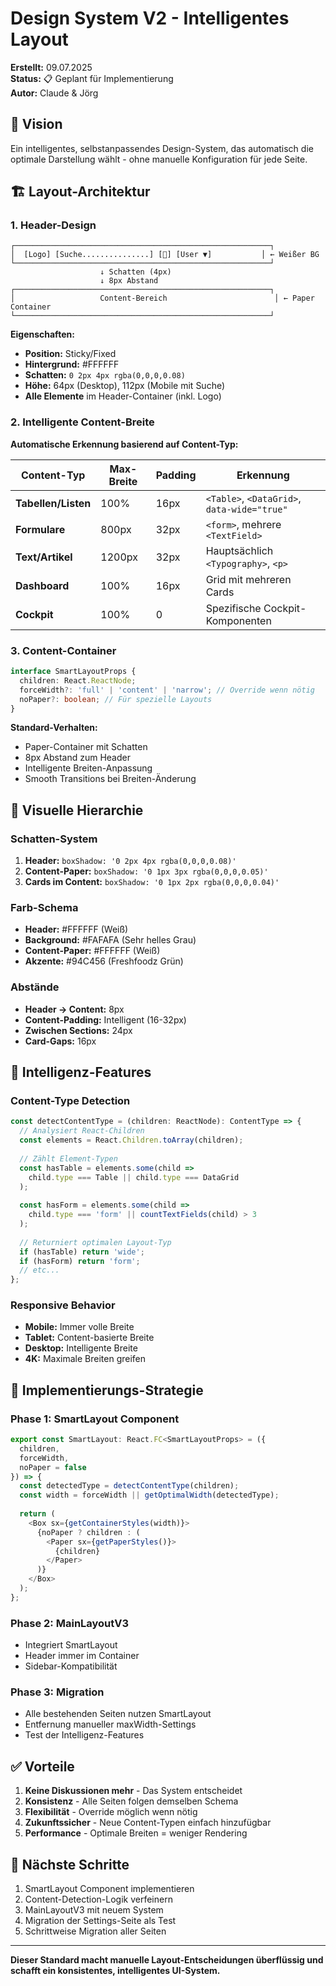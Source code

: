 # Design System V2 - Intelligentes Layout

**Erstellt:** 09.07.2025  
**Status:** 📋 Geplant für Implementierung  
**Autor:** Claude & Jörg  

## 🎯 Vision

Ein intelligentes, selbstanpassendes Design-System, das automatisch die optimale Darstellung wählt - ohne manuelle Konfiguration für jede Seite.

## 🏗️ Layout-Architektur

### 1. Header-Design
```
┌─────────────────────────────────────────────────────────┐
│  [Logo] [Suche...............] [🔔] [User ▼]           │ ← Weißer BG
└─────────────────────────────────────────────────────────┘
                    ↓ Schatten (4px)
                    ↓ 8px Abstand
┌─────────────────────────────────────────────────────────┐
│                   Content-Bereich                        │ ← Paper Container
└─────────────────────────────────────────────────────────┘
```

**Eigenschaften:**
- **Position:** Sticky/Fixed
- **Hintergrund:** #FFFFFF
- **Schatten:** `0 2px 4px rgba(0,0,0,0.08)`
- **Höhe:** 64px (Desktop), 112px (Mobile mit Suche)
- **Alle Elemente** im Header-Container (inkl. Logo)

### 2. Intelligente Content-Breite

**Automatische Erkennung basierend auf Content-Typ:**

| Content-Typ | Max-Breite | Padding | Erkennung |
|------------|------------|---------|-----------|
| **Tabellen/Listen** | 100% | 16px | `<Table>`, `<DataGrid>`, `data-wide="true"` |
| **Formulare** | 800px | 32px | `<form>`, mehrere `<TextField>` |
| **Text/Artikel** | 1200px | 32px | Hauptsächlich `<Typography>`, `<p>` |
| **Dashboard** | 100% | 16px | Grid mit mehreren Cards |
| **Cockpit** | 100% | 0 | Spezifische Cockpit-Komponenten |

### 3. Content-Container

```typescript
interface SmartLayoutProps {
  children: React.ReactNode;
  forceWidth?: 'full' | 'content' | 'narrow'; // Override wenn nötig
  noPaper?: boolean; // Für spezielle Layouts
}
```

**Standard-Verhalten:**
- Paper-Container mit Schatten
- 8px Abstand zum Header
- Intelligente Breiten-Anpassung
- Smooth Transitions bei Breiten-Änderung

## 🎨 Visuelle Hierarchie

### Schatten-System
1. **Header:** `boxShadow: '0 2px 4px rgba(0,0,0,0.08)'`
2. **Content-Paper:** `boxShadow: '0 1px 3px rgba(0,0,0,0.05)'`
3. **Cards im Content:** `boxShadow: '0 1px 2px rgba(0,0,0,0.04)'`

### Farb-Schema
- **Header:** #FFFFFF (Weiß)
- **Background:** #FAFAFA (Sehr helles Grau)
- **Content-Paper:** #FFFFFF (Weiß)
- **Akzente:** #94C456 (Freshfoodz Grün)

### Abstände
- **Header → Content:** 8px
- **Content-Padding:** Intelligent (16-32px)
- **Zwischen Sections:** 24px
- **Card-Gaps:** 16px

## 🧠 Intelligenz-Features

### Content-Type Detection
```typescript
const detectContentType = (children: ReactNode): ContentType => {
  // Analysiert React-Children
  const elements = React.Children.toArray(children);
  
  // Zählt Element-Typen
  const hasTable = elements.some(child => 
    child.type === Table || child.type === DataGrid
  );
  
  const hasForm = elements.some(child => 
    child.type === 'form' || countTextFields(child) > 3
  );
  
  // Returniert optimalen Layout-Typ
  if (hasTable) return 'wide';
  if (hasForm) return 'form';
  // etc...
};
```

### Responsive Behavior
- **Mobile:** Immer volle Breite
- **Tablet:** Content-basierte Breite
- **Desktop:** Intelligente Breite
- **4K:** Maximale Breiten greifen

## 📐 Implementierungs-Strategie

### Phase 1: SmartLayout Component
```typescript
export const SmartLayout: React.FC<SmartLayoutProps> = ({ 
  children, 
  forceWidth,
  noPaper = false 
}) => {
  const detectedType = detectContentType(children);
  const width = forceWidth || getOptimalWidth(detectedType);
  
  return (
    <Box sx={getContainerStyles(width)}>
      {noPaper ? children : (
        <Paper sx={getPaperStyles()}>
          {children}
        </Paper>
      )}
    </Box>
  );
};
```

### Phase 2: MainLayoutV3
- Integriert SmartLayout
- Header immer im Container
- Sidebar-Kompatibilität

### Phase 3: Migration
- Alle bestehenden Seiten nutzen SmartLayout
- Entfernung manueller maxWidth-Settings
- Test der Intelligenz-Features

## ✅ Vorteile

1. **Keine Diskussionen mehr** - Das System entscheidet
2. **Konsistenz** - Alle Seiten folgen demselben Schema
3. **Flexibilität** - Override möglich wenn nötig
4. **Zukunftssicher** - Neue Content-Typen einfach hinzufügbar
5. **Performance** - Optimale Breiten = weniger Rendering

## 🚀 Nächste Schritte

1. SmartLayout Component implementieren
2. Content-Detection-Logik verfeinern
3. MainLayoutV3 mit neuem System
4. Migration der Settings-Seite als Test
5. Schrittweise Migration aller Seiten

---

**Dieser Standard macht manuelle Layout-Entscheidungen überflüssig und schafft ein konsistentes, intelligentes UI-System.**